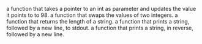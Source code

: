 a function that takes a pointer to an int as parameter and updates the value it points to to 98.
a function that swaps the values of two integers.
a function that returns the length of a string.
a function that prints a string, followed by a new line, to stdout.
a function that prints a string, in reverse, followed by a new line.
